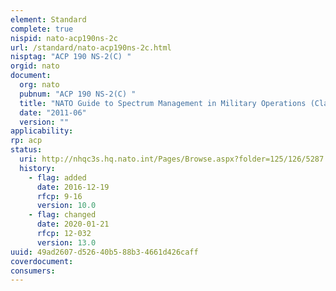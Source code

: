 ```yaml
---
element: Standard
complete: true
nispid: nato-acp190ns-2c
url: /standard/nato-acp190ns-2c.html
nisptag: "ACP 190 NS-2(C) "
orgid: nato
document:
  org: nato
  pubnum: "ACP 190 NS-2(C) "
  title: "NATO Guide to Spectrum Management in Military Operations (Classified Supplement)"
  date: "2011-06"
  version: ""
applicability:
rp: acp
status:
  uri: http://nhqc3s.hq.nato.int/Pages/Browse.aspx?folder=125/126/5287
  history: 
    - flag: added
      date: 2016-12-19
      rfcp: 9-16
      version: 10.0
    - flag: changed
      date: 2020-01-21
      rfcp: 12-032
      version: 13.0
uuid: 49ad2607-d526-40b5-88b3-4661d426caff
coverdocument:
consumers:
---
```

